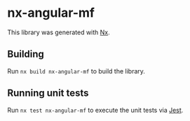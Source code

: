 # nx-angular-mf

This library was generated with [Nx](https://nx.dev).

## Building

Run `nx build nx-angular-mf` to build the library.

## Running unit tests

Run `nx test nx-angular-mf` to execute the unit tests via [Jest](https://jestjs.io).
